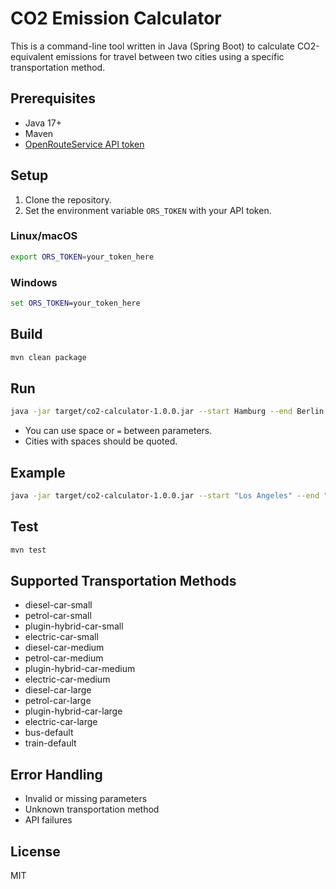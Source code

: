 # CO2 Emission Calculator

This is a command-line tool written in Java (Spring Boot) to calculate CO2-equivalent emissions for travel between two cities using a specific transportation method.

## Prerequisites

- Java 17+
- Maven
- [OpenRouteService API token](https://openrouteservice.org/dev/#/signup)

## Setup

1. Clone the repository.
2. Set the environment variable `ORS_TOKEN` with your API token.

### Linux/macOS

```sh
export ORS_TOKEN=your_token_here
```

### Windows

```cmd
set ORS_TOKEN=your_token_here
```

## Build

```sh
mvn clean package
```

## Run

```sh
java -jar target/co2-calculator-1.0.0.jar --start Hamburg --end Berlin --transportation-method diesel-car-medium
```

- You can use space or `=` between parameters.
- Cities with spaces should be quoted.

## Example

```sh
java -jar target/co2-calculator-1.0.0.jar --start "Los Angeles" --end "New York" --transportation-method=electric-car-large
```

## Test

```sh
mvn test
```

## Supported Transportation Methods

- diesel-car-small
- petrol-car-small
- plugin-hybrid-car-small
- electric-car-small
- diesel-car-medium
- petrol-car-medium
- plugin-hybrid-car-medium
- electric-car-medium
- diesel-car-large
- petrol-car-large
- plugin-hybrid-car-large
- electric-car-large
- bus-default
- train-default

## Error Handling

- Invalid or missing parameters
- Unknown transportation method
- API failures

## License

MIT